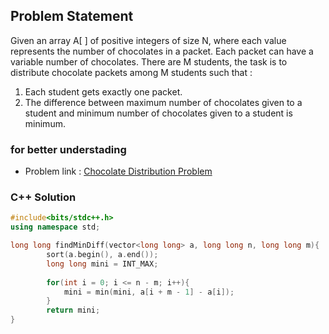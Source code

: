 ## Problem Statement

Given an array A[ ] of positive integers of size N, where each value represents the number of chocolates in a packet. Each packet can have a variable number of chocolates. There are M students, the task is to distribute chocolate packets among M students such that :
1. Each student gets exactly one packet.
2. The difference between maximum number of chocolates given to a student and minimum number of chocolates given to a student is minimum.

### for better understading
- Problem link : [Chocolate Distribution Problem](https://www.geeksforgeeks.org/problems/chocolate-distribution-problem3825/1)

### C++ Solution

```cpp
#include<bits/stdc++.h>
using namespace std;

long long findMinDiff(vector<long long> a, long long n, long long m){
        sort(a.begin(), a.end());
        long long mini = INT_MAX;
    
        for(int i = 0; i <= n - m; i++){
            mini = min(mini, a[i + m - 1] - a[i]);
        }
        return mini;
} 
```